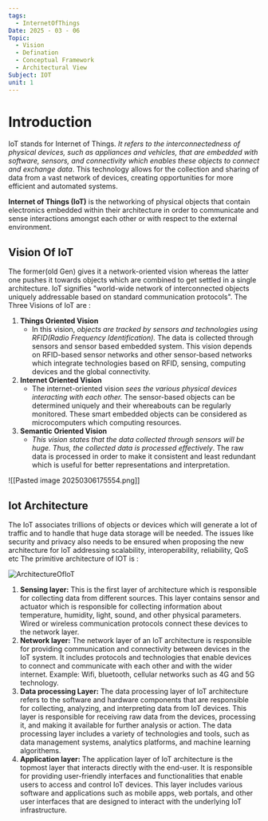```yaml
---
tags:
  - InternetOfThings
Date: 2025 - 03 - 06
Topic:
  - Vision
  - Defination
  - Conceptual Framework
  - Architectural View
Subject: IOT
unit: 1
---
```

# Introduction
IoT stands for Internet of Things. *It refers to the interconnectedness of physical devices, such as appliances and vehicles, that are embedded with software, sensors, and connectivity which enables these objects to connect and exchange data*. This technology allows for the collection and sharing of data from a vast network of devices, creating opportunities for more efficient and automated systems.

**Internet of Things (IoT)** is the networking of physical objects that contain electronics embedded within their architecture in order to communicate and sense interactions amongst each other or with respect to the external environment.

## Vision Of IoT
The former(old Gen) gives it a network-oriented vision whereas the latter one pushes it towards objects which are combined to get settled in a single architecture. 
IoT signifies "world-wide network of interconnected objects uniquely addressable based on standard communication protocols".
The Three Visions of IoT are : 
1. **Things Oriented Vision**
	- In this vision, *objects are tracked by sensors and technologies using RFID(Radio Frequency Identification).* The data is collected through sensors and sensor  based embedded system. This vision depends on RFID-based sensor networks and other sensor-based networks which integrate technologies based on RFID, sensing, computing devices and the global connectivity.
2. **Internet Oriented Vision**
	- The internet-oriented vision *sees the various physical devices interacting with each other.* The sensor-based objects can be determined uniquely and their whereabouts can be regularly monitored. These smart embedded objects can be considered as microcomputers which computing resources.
3. **Semantic Oriented Vision**
	- *This vision states that the data collected through sensors will be huge. Thus, the collected data is processed effectively*. The raw data is processed in order to make it consistent and least redundant which is useful for better representations and interpretation. 

![[Pasted image 20250306175554.png]]

## Iot Architecture
The IoT associates trillions of objects or devices which will generate a lot of traffic and to handle that huge data storage will be needed.
The issues like security and privacy also needs to be ensured when proposing the new architecture for IoT addressing scalability, interoperability, reliability, QoS etc
The primitive architecture of IOT is : 

![ArchitectureOfIoT](https://media.geeksforgeeks.org/wp-content/uploads/20240618095819/Architecture-of-IoT.jpg)

1. **Sensing layer:** This is the first layer of architecture which is responsible for collecting data from different sources. This layer contains sensor and actuator which is responsible for collecting information about temperature, humidity, light, sound, and other physical parameters. Wired or wireless communication protocols connect these devices to the network layer.
2. **Network layer:** The network layer of an IoT architecture is responsible for providing communication and connectivity between devices in the IoT system. It includes protocols and technologies that enable devices to connect and communicate with each other and with the wider internet. Example: Wifi, bluetooth, cellular networks such as 4G and 5G technology. 
3. **Data processing Layer:** The data processing layer of IoT architecture refers to the software and hardware components that are responsible for collecting, analyzing, and interpreting data from IoT devices. This layer is responsible for receiving raw data from the devices, processing it, and making it available for further analysis or action. The data processing layer includes a variety of technologies and tools, such as data management systems, analytics platforms, and machine learning algorithems.
4. **Application layer:** The application layer of IoT architecture is the topmost layer that interacts directly with the end-user. It is responsible for providing user-friendly interfaces and functionalities that enable users to access and control IoT devices. This layer includes various software and applications such as mobile apps, web portals, and other user interfaces that are designed to interact with the underlying IoT infrastructure.